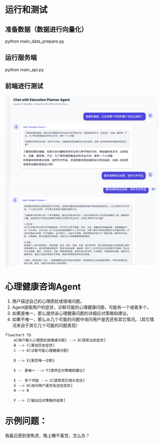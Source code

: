# 运行和测试
## 准备数据（数据进行向量化）
python main_data_prepare.py

## 运行服务端
python main_api.py

## 前端进行测试
![chat1.png](chat1.png)
![chat2.png](chat2.png)

# 心理健康咨询Agent
1. 用户描述自己的心理困扰或情绪问题。
2. Agent提取用户的症状，诊断可能的心理健康问题，可能有一个或者多个。
3. 如果是唯一，那么提供该心理健康问题的详细应对策略和建议。
4. 如果不唯一，那么从几个可能的问题中询问用户是否还有其它情况。（其它情况来自于其它几个可能的问题表现）

```mermaid
flowchart TD
    A[用户输入心理困扰或情绪问题] --> B[提取当前症状]
    B --> C[累加历史症状]
    C --> D[诊断可能心理健康问题]

    D --> E{是否唯一诊断}
    
    E -- 是唯一 --> F[提供应对策略和建议]
    
    E -- 多个可能 --> G[提取其它相关症状]
    G --> H[询问用户是否有这些症状]
    H --> B

    F --> I[输出应对策略并结束]
```

# 示例问题：
我最近感到很焦虑，晚上睡不着觉，怎么办？
